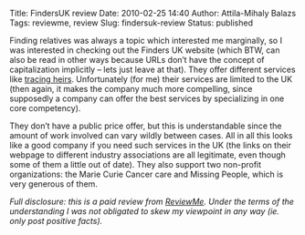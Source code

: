 Title: FindersUK review
Date: 2010-02-25 14:40
Author: Attila-Mihaly Balazs
Tags: reviewme, review
Slug: findersuk-review
Status: published

Finding relatives was always a topic which interested me marginally, so
I was interested in checking out the Finders UK website (which BTW, can
also be read in other ways because URLs don’t have the concept of
capitalization implicitly – lets just leave at that). They offer
different services like [tracing heirs](http://www.findersuk.com).
Unfortunately (for me) their services are limited to the UK (then again,
it makes the company much more compelling, since supposedly a company
can offer the best services by specializing in one core competency).

They don’t have a public price offer, but this is understandable since
the amount of work involved can vary wildly between cases. All in all
this looks like a good company if you need such services in the UK (the
links on their webpage to different industry associations are all
legitimate, even though some of them a little out of date). They also
support two non-profit organizations: the Marie Curie Cancer care and
Missing People, which is very generous of them.

*Full disclosure: this is a paid review from
[ReviewMe](http://www.reviewme.com/). Under the terms of the
understanding I was not obligated to skew my viewpoint in any way (ie.
only post positive facts).*
